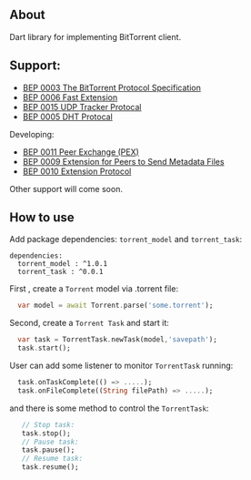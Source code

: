 ## About
Dart library for implementing BitTorrent client.

## Support:
- [BEP 0003 The BitTorrent Protocol Specification](http://www.bittorrent.org/beps/bep_0003.html)
- [BEP 0006 Fast Extension](http://www.bittorrent.org/beps/bep_0006.html)
- [BEP 0015 UDP Tracker Protocal](http://www.bittorrent.org/beps/bep_0015.html)
- [BEP 0005 DHT Protocal](http://www.bittorrent.org/beps/bep_0005.html)


Developing:
- [BEP 0011	Peer Exchange (PEX)](http://www.bittorrent.org/beps/bep_0011.html)
- [BEP 0009	Extension for Peers to Send Metadata Files](http://www.bittorrent.org/beps/bep_0009.html)
- [BEP 0010	Extension Protocol](http://www.bittorrent.org/beps/bep_0010.html)

Other support will come soon.

## How to use

Add package dependencies: `torrent_model` and `torrent_task`:
```
dependencies:
  torrent_model : ^1.0.1
  torrent_task : ^0.0.1
```

First , create a `Torrent` model via .torrent file:

```dart
  var model = await Torrent.parse('some.torrent');
```

Second, create a `Torrent Task` and start it:
```dart
  var task = TorrentTask.newTask(model,'savepath');
  task.start();
```

User can add some listener to monitor `TorrentTask` running:
```dart
  task.onTaskComplete(() => .....);
  task.onFileComplete((String filePath) => .....);
```

and there is some method to control the `TorrentTask`:

```dart
   // Stop task:
   task.stop();
   // Pause task:
   task.pause();
   // Resume task:
   task.resume();
```
